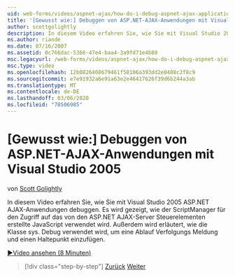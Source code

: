 ```yaml
---
uid: web-forms/videos/aspnet-ajax/how-do-i-debug-aspnet-ajax-applications-using-visual-studio-2005
title: '[Gewusst wie:] Debuggen von ASP.NET-AJAX-Anwendungen mit Visual Studio 2005 | Microsoft-Dokumentation'
author: scottgolightly
description: In diesem Video erfahren Sie, wie Sie mit Visual Studio 2005 ASP.NET AJAX-Anwendungen debuggen. Es wird gezeigt, wie der ScriptManager für den Zugriff auf JavaScript verwendet wird...
ms.author: riande
ms.date: 07/16/2007
ms.assetid: 0c766dac-5366-47e4-baa4-3a9fd71e4b80
msc.legacyurl: /web-forms/videos/aspnet-ajax/how-do-i-debug-aspnet-ajax-applications-using-visual-studio-2005
msc.type: video
ms.openlocfilehash: 12b0826408679461f58106a393dd2e0408c2f8c9
ms.sourcegitcommit: e7e91932a6e91a63e2e46417626f39d6b244a3ab
ms.translationtype: MT
ms.contentlocale: de-DE
ms.lasthandoff: 03/06/2020
ms.locfileid: "78506985"
---
```

# <a name="how-do-i-debug-aspnet-ajax-applications-using-visual-studio-2005"></a>[Gewusst wie:] Debuggen von ASP.NET-AJAX-Anwendungen mit Visual Studio 2005

von [Scott Golightly](https://github.com/scottgolightly)

In diesem Video erfahren Sie, wie Sie mit Visual Studio 2005 ASP.NET AJAX-Anwendungen debuggen. Es wird gezeigt, wie der ScriptManager für den Zugriff auf das von den ASP.NET AJAX-Server Steuerelementen erstellte JavaScript verwendet wird. Außerdem wird erläutert, wie die Klasse sys. Debug verwendet wird, um eine Ablauf Verfolgungs Meldung und einen Haltepunkt einzufügen.

[&#9654;Video ansehen (8 Minuten)](https://channel9.msdn.com/Blogs/ASP-NET-Site-Videos/how-do-i-debug-aspnet-ajax-applications-using-visual-studio-2005)

> [!div class="step-by-step"]
> [Zurück](how-do-i-use-the-aspnet-ajax-profile-services.md)
> [Weiter](how-do-i-build-a-custom-aspnet-ajax-server-control.md)
